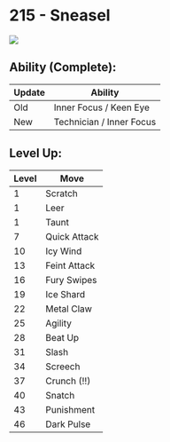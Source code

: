 # 215 - Sneasel
![][215]

## Ability (Complete):

Update | Ability
---    | ---
Old    | Inner Focus / Keen Eye
New    | Technician / Inner Focus

## Level Up:

Level | Move
---   | ---
  1   | Scratch
  1   | Leer
  1   | Taunt
  7   | Quick Attack
 10   | Icy Wind
 13   | Feint Attack
 16   | Fury Swipes
 19   | Ice Shard
 22   | Metal Claw
 25   | Agility
 28   | Beat Up
 31   | Slash
 34   | Screech
 37   | Crunch (!!)
 40   | Snatch
 43   | Punishment
 46   | Dark Pulse



[215]: /img/pokemon/215.png
